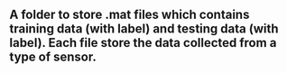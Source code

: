 ## A folder to store .mat files which contains training data (with label) and testing data (with label). Each file store the data collected from a type of sensor.
